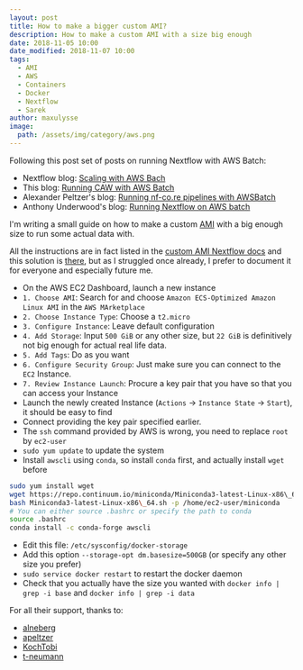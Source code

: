 ```yaml
---
layout: post
title: How to make a bigger custom AMI?
description: How to make a custom AMI with a size big enough
date: 2018-11-05 10:00
date_modified: 2018-11-07 10:00
tags:
  - AMI
  - AWS
  - Containers
  - Docker
  - Nextflow
  - Sarek
author: maxulysse
image:
  path: /assets/img/category/aws.png
---
```


Following this post set of posts on running Nextflow with AWS Batch:
- Nextflow blog: [Scaling with AWS Bach](https://www.nextflow.io/blog/2017/scaling-with-aws-batch.html)
- This blog: [Running CAW with AWS Batch](https://maxulysse.github.io/2017/11/16/Running-CAW-with-AWS-Batch/)
- Alexander Peltzer's blog: [Running nf-co.re pipelines with AWSBatch](https://apeltzer.github.io/post/01-aws-nfcore/)
- Anthony Underwood's blog: [Running Nextflow on AWS batch](https://antunderwood.gitlab.io/bioinformant-blog/posts/running_nextflow_on_aws_batch/)

I'm writing a small guide on how to make a custom [AMI](https://docs.aws.amazon.com/AWSEC2/latest/UserGuide/AMIs.html) with a big enough size to run some actual data with.

All the instructions are in fact listed in the [custom AMI Nextflow docs](https://www.nextflow.io/docs/latest/awscloud.html#custom-ami) and this solution is [there](https://forums.aws.amazon.com/message.jspa?messageID=811761#811761), but as I struggled once already, I prefer to document it for everyone and especially future me.

- On the AWS EC2 Dashboard, launch a new instance
- `1. Choose AMI`: Search for and choose `Amazon ECS-Optimized Amazon Linux AMI` in the `AWS MArketplace`
- `2. Choose Instance Type`: Choose a `t2.micro`
- `3. Configure Instance`: Leave default configuration
- `4. Add Storage`: Input `500 GiB` or any other size, but `22 GiB` is definitively not big enough for actual real life data.
- `5. Add Tags`: Do as you want
- `6. Configure Security Group`: Just make sure you can connect to the `EC2` Instance.
- `7. Review Instance Launch`: Procure a key pair that you have so that you can access your Instance
- Launch the newly created Instance (`Actions` -> `Instance State` -> `Start`), it should be easy to find
- Connect providing the key pair specified earlier.
- The `ssh` command provided by AWS is wrong, you need to replace `root` by `ec2-user`
- `sudo yum update` to update the system
- Install `awscli` using `conda`, so install `conda` first, and actually install `wget` before
```bash
sudo yum install wget
wget https://repo.continuum.io/miniconda/Miniconda3-latest-Linux-x86\_64.sh
bash Miniconda3-latest-Linux-x86\_64.sh -p /home/ec2-user/miniconda
# You can either source .bashrc or specify the path to conda
source .bashrc
conda install -c conda-forge awscli
```
- Edit this file: `/etc/sysconfig/docker-storage`
- Add this option `--storage-opt dm.basesize=500GB` (or specify any other size you prefer)
- `sudo service docker restart` to restart the docker daemon
- Check that you actually have the size you wanted with `docker info | grep -i base` and `docker info | grep -i data`

For all their support, thanks to:
- [alneberg](https://github.com/alneberg)
- [apeltzer](https://github.com/apeltzer)
- [KochTobi](https://github.com/KochTobi)
- [t-neumann](https://github.com/t-neumann)
